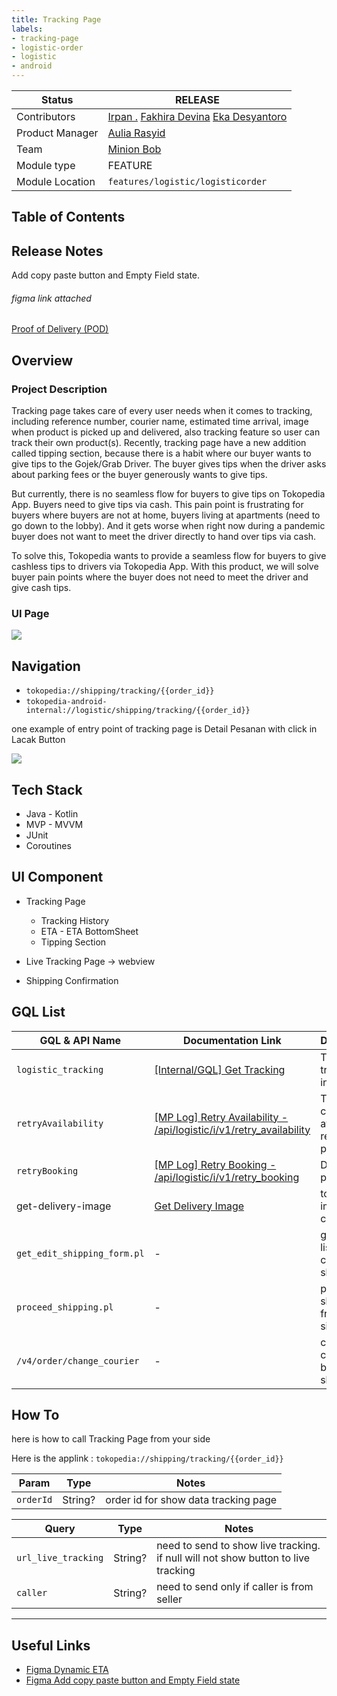 ```yaml
---
title: Tracking Page
labels:
- tracking-page
- logistic-order
- logistic
- android
---
```


<!--left header table-->
| Status               | <!--start status:GREEN-->RELEASE<!--end status-->                                                                                                                                                                                                                                                          |
|----------------------|------------------------------------------------------------------------------------------------------------------------------------------------------------------------------------------------------------------------------------------------------------------------------------------------------------|
| Contributors         | [Irpan .](https://tokopedia.atlassian.net/wiki/people/6253578a3bf0f0007015669c?ref=confluence) [Fakhira Devina](https://tokopedia.atlassian.net/wiki/people/61077e53b704b40068e80a8e?ref=confluence) [Eka Desyantoro](https://tokopedia.atlassian.net/wiki/people/6283196bd9ddcc006e9c7a85?ref=confluence) |
| Product Manager<br/> | [Aulia Rasyid](https://tokopedia.atlassian.net/wiki/people/613e9e61e7c328007069f2b6?ref=confluence)                                                                                                                                                                                                        |
| Team                 | [Minion Bob](https://tokopedia.atlassian.net/people/team/2373d8a6-1afc-4f2a-aa7a-63855c273051)                                                                                                                                                                                                             |
| Module type          | <!--start status:YELLOW-->FEATURE<!--end status-->                                                                                                                                                                                                                                                         |
| Module Location      | `features/logistic/logisticorder`                                                                                                                                                                                                                                                                          |

## Table of Contents

<!--toc-->

## Release Notes

<!--start expand:29 July (Ma-3.185 and SA-2.115)-->
Add copy paste button and Empty Field state. 

###### *figma link attached*
<!--end expand-->

<!--start expand:24 June (Ma-3.180)-->
[Proof of Delivery (POD)](https://tokopedia.atlassian.net/wiki/spaces/PA/pages/1967065652)
<!--end expand-->

## **Overview**

### Project Description

Tracking page takes care of every user needs when it comes to tracking, including reference number, courier name, estimated time arrival, image when product is picked up and delivered, also tracking feature so user can track their own product(s). Recently, tracking page have a new addition called tipping section, because there is a habit where our buyer wants to give tips to the Gojek/Grab Driver. The buyer gives tips when the driver asks about parking fees or the buyer generously wants to give tips.

But currently, there is no seamless flow for buyers to give tips on Tokopedia App. Buyers need to give tips via cash. This pain point is frustrating for buyers where buyers are not at home, buyers living at apartments (need to go down to the lobby). And it gets worse when right now during a pandemic buyer does not want to meet the driver directly to hand over tips via cash.

To solve this, Tokopedia wants to provide a seamless flow for buyers to give cashless tips to drivers via Tokopedia App. With this product, we will solve buyer pain points where the buyer does not need to meet the driver and give cash tips.

### UI Page

![](../res/trackingpage/3.png)

## Navigation

- `tokopedia://shipping/tracking/{{order_id}}`
- `tokopedia-android-internal://logistic/shipping/tracking/{{order_id}}`

one example of entry point of tracking page is Detail Pesanan with click in Lacak Button

![](../res/trackingpage/Screenshot_1680145248.png)

## Tech Stack

- Java - Kotlin
- MVP - MVVM
- JUnit
- Coroutines

## UI Component

- Tracking Page


	- Tracking History
	- ETA - ETA BottomSheet
	- Tipping Section
- Live Tracking Page → webview
- Shipping Confirmation

## GQL List



| **GQL & API Name** | **Documentation Link** | **Description** |
| --- | --- | --- |
| `logistic_tracking` | [[Internal/GQL] Get Tracking](https://tokopedia.atlassian.net/wiki/spaces/LG/pages/570294330)  | To get all tracking info |
| `retryAvailability` | [[MP Log] Retry Availability - /api/logistic/i/v1/retry\_availability](https://tokopedia.atlassian.net/wiki/spaces/LG/pages/2086542990)  | To check if courier is avail to retry pickup |
| `retryBooking` | [[MP Log] Retry Booking - /api/logistic/i/v1/retry\_booking](https://tokopedia.atlassian.net/wiki/spaces/LG/pages/840115009)  | Doing retry pickup |
| get-delivery-image | [Get Delivery Image](https://tokopedia.atlassian.net/wiki/spaces/LG/pages/1412012172/Get+Delivery+Image)  | to show image from courier |
| `get_edit_shipping_form.pl` | - | get courier list on confirm shipping |
| `proceed_shipping.pl` | - | proceed shipping from seller side |
| `/v4/order/change_courier` | - | change courier before shipping |

## How To

here is how to call Tracking Page from your side

Here is the applink : `tokopedia://shipping/tracking/{{order_id}}`

<!--start expand:Param and query-->
| **Param** | **Type** | **Notes** |
| --- | --- | --- |
| `orderId` | String? | order id for show data tracking page |



| **Query** | **Type** | **Notes** |
| --- | --- | --- |
| `url_live_tracking` | String? | need to send to show live tracking. if null will not show button to live tracking |
| `caller` | String? | need to send only if caller is from seller |
<!--end expand-->



---

## Useful Links

- [Figma Dynamic ETA](https://www.figma.com/file/Ca0Lakjx4tZDf4gvClXkQ3/Dynamic-ETA-v1.0---%5BM%2FD%5D?t=c19BCJRsa9gQhYF9-6)
- [Figma Add copy paste button and Empty Field state](https://www.figma.com/file/tNgEL1SLOrz4hKsk9p0jT3/%5BUIUX-M%2FD%5D-Tracking-%2F-Lacak-Master?node-id=203%3A9724)